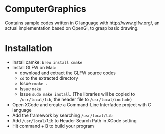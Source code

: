 # ComputerGraphics

Contains sample codes written in C language with http://www.glfw.org/, an actual implementation based on OpenGl, to grasp basic drawing.

# Installation

- Install camke: `brew install cmake`
- Install GLFW on Mac: 
    - download and extract the GLFW source codes
    - `cd` to the extracted directory
    - Issue `cmake .`
    - Issue `make`
    - Issue `sudo make install`. (The libraries will be copied to `/usr/local/lib`, the header file to `/usr/local/include`)
- Open XCode and create a Command-Line Interfadce project with C language
- Add the framework by searching `/usr/local/lib`
- Add `/usr/local/lib` to Header Search Path in XCode setting
- Hit command + B to build your program
